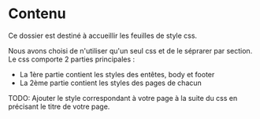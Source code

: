 # Contenu
Ce dossier est destiné à accueillir les feuilles de style css.

Nous avons choisi de n'utiliser qu'un seul css et de le séprarer par section. Le css comporte 2 parties principales :
 * La 1ère partie contient les styles des entêtes, body et footer
 * La 2ème partie contient les styles des pages de chacun

TODO: Ajouter le style correspondant à votre page à la suite du css en précisant le titre de votre page.

